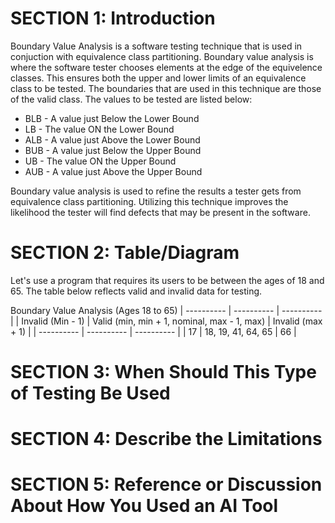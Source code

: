 # SECTION 1: Introduction

 Boundary Value Analysis is a software testing technique that is used in conjuction with equivalence class partitioning. Boundary value analysis is where the software tester chooses elements at the edge of the equivelence classes. This ensures both the upper and lower limits of an equivalence class to be tested. The boundaries that are used in this technique are those of the valid class. The values to be tested are listed below:

 * BLB - A value just Below the Lower Bound
 * LB - The value ON the Lower Bound
 * ALB - A value just Above the Lower Bound
 * BUB - A value just Below the Upper Bound
 * UB - The value ON the Upper Bound
 * AUB - A value just Above the Upper Bound

 Boundary value analysis is used to refine the results a tester gets from equivalence class partitioning. Utilizing this technique improves the likelihood the tester will find defects that may be present in the software.

# SECTION 2: Table/Diagram

Let's use a program that requires its users to be between the ages of 18 and 65. The table below reflects valid and invalid data for testing. 

Boundary Value Analysis (Ages 18 to 65)
| ---------- | ---------- | ---------- |
| Invalid (Min - 1) | Valid (min, min + 1, nominal, max - 1, max) | Invalid (max + 1) |
| ---------- | ---------- | ---------- |
| 17 | 18, 19, 41, 64, 65 | 66 |

# SECTION 3: When Should This Type of Testing Be Used



# SECTION 4: Describe the Limitations



# SECTION 5: Reference or Discussion About How You Used an AI Tool

